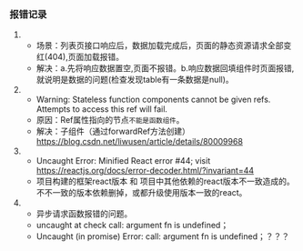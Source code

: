 
### 报错记录
1. - 场景：列表页接口响应后，数据加载完成后，页面的静态资源请求全部变红(404),页面加载报错。
   - 解决：a.先将响应数据置空,页面不报错。b.响应数据回填组件时页面报错,就说明是数据的问题(检查发现table有一条数据是null)。

2. - Warning: Stateless function components cannot be given refs. Attempts to access this ref will fail.
   - 原因：Ref属性指向的节点`不能是函数组件`。
   - 解决：子组件（通过forwardRef方法创建）
   https://blog.csdn.net/liwusen/article/details/80009968
   
3. - Uncaught Error: Minified React error #44; visit https://reactjs.org/docs/error-decoder.html/?invariant=44   
   - 项目构建的框架react版本 和 项目中其他依赖的react版本不一致造成的。不不一致的版本依赖删掉，或都升级使用版本一致的react。
   
4. - 异步请求函数报错的问题。
   - uncaught at check call: argument fn is undefined；
   - Uncaught (in promise) Error: call: argument fn is undefined；？？？





